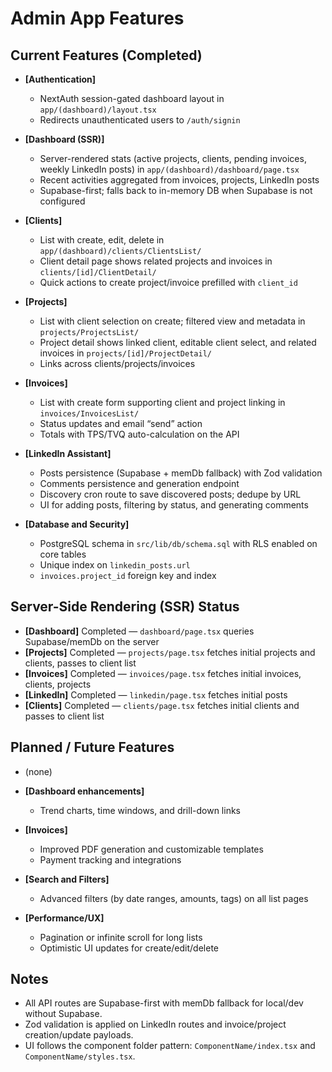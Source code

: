 # Admin App Features

## Current Features (Completed)

- **[Authentication]**
  - NextAuth session-gated dashboard layout in `app/(dashboard)/layout.tsx`
  - Redirects unauthenticated users to `/auth/signin`

- **[Dashboard (SSR)]**
  - Server-rendered stats (active projects, clients, pending invoices, weekly LinkedIn posts) in `app/(dashboard)/dashboard/page.tsx`
  - Recent activities aggregated from invoices, projects, LinkedIn posts
  - Supabase-first; falls back to in-memory DB when Supabase is not configured

- **[Clients]**
  - List with create, edit, delete in `app/(dashboard)/clients/ClientsList/`
  - Client detail page shows related projects and invoices in `clients/[id]/ClientDetail/`
  - Quick actions to create project/invoice prefilled with `client_id`

- **[Projects]**
  - List with client selection on create; filtered view and metadata in `projects/ProjectsList/`
  - Project detail shows linked client, editable client select, and related invoices in `projects/[id]/ProjectDetail/`
  - Links across clients/projects/invoices

- **[Invoices]**
  - List with create form supporting client and project linking in `invoices/InvoicesList/`
  - Status updates and email “send” action
  - Totals with TPS/TVQ auto-calculation on the API

- **[LinkedIn Assistant]**
  - Posts persistence (Supabase + memDb fallback) with Zod validation
  - Comments persistence and generation endpoint
  - Discovery cron route to save discovered posts; dedupe by URL
  - UI for adding posts, filtering by status, and generating comments

- **[Database and Security]**
  - PostgreSQL schema in `src/lib/db/schema.sql` with RLS enabled on core tables
  - Unique index on `linkedin_posts.url`
  - `invoices.project_id` foreign key and index

## Server-Side Rendering (SSR) Status

- **[Dashboard]** Completed — `dashboard/page.tsx` queries Supabase/memDb on the server
- **[Projects]** Completed — `projects/page.tsx` fetches initial projects and clients, passes to client list
- **[Invoices]** Completed — `invoices/page.tsx` fetches initial invoices, clients, projects
- **[LinkedIn]** Completed — `linkedin/page.tsx` fetches initial posts
- **[Clients]** Completed — `clients/page.tsx` fetches initial clients and passes to client list

## Planned / Future Features

- (none)

- **[Dashboard enhancements]**
  - Trend charts, time windows, and drill-down links

- **[Invoices]**
  - Improved PDF generation and customizable templates
  - Payment tracking and integrations

- **[Search and Filters]**
  - Advanced filters (by date ranges, amounts, tags) on all list pages

- **[Performance/UX]**
  - Pagination or infinite scroll for long lists
  - Optimistic UI updates for create/edit/delete

## Notes

- All API routes are Supabase-first with memDb fallback for local/dev without Supabase.
- Zod validation is applied on LinkedIn routes and invoice/project creation/update payloads.
- UI follows the component folder pattern: `ComponentName/index.tsx` and `ComponentName/styles.tsx`.

